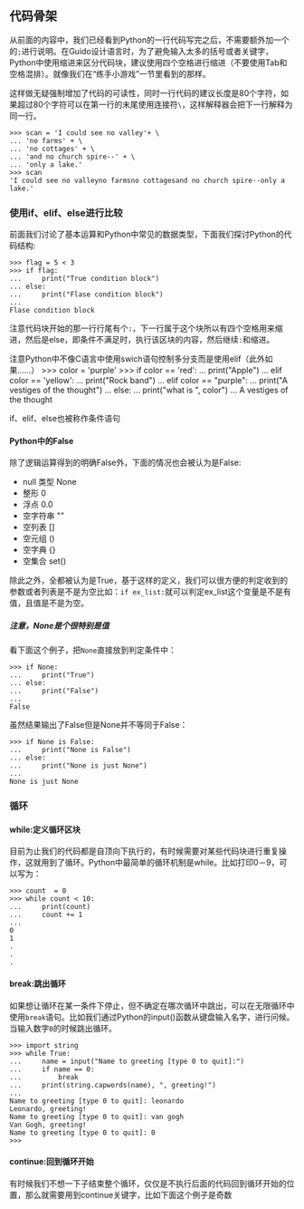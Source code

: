 ## 代码骨架

从前面的内容中，我们已经看到Python的一行代码写完之后，不需要额外加一个的`;`进行说明。在Guido设计语言时，为了避免输入太多的括号或者关键字，Python中使用缩进来区分代码块，建议使用四个空格进行缩进（不要使用Tab和空格混排）。就像我们在“练手小游戏”一节里看到的那样。

这样做无疑强制增加了代码的可读性，同时一行代码的建议长度是80个字符，如果超过80个字符可以在第一行的末尾使用连接符`\`，这样解释器会把下一行解释为同一行。

    >>> scan = 'I could see no valley'+ \
    ... 'no farms' + \
    ... 'no cottages' + \
    ... 'and no church spire--' + \
    ... 'only a lake.'
    >>> scan
    'I could see no valleyno farmsno cottagesand no church spire--only a lake.'

### 使用if、elif、else进行比较
前面我们讨论了基本运算和Python中常见的数据类型，下面我们探讨Python的代码结构:

    >>> flag = 5 < 3
    >>> if flag:
    ...     print("True condition block")
    ... else:
    ...     print("Flase condition block")
    ...
    Flase condition block
    
注意代码块开始的那一行行尾有个`:`，下一行属于这个块所以有四个空格用来缩进，然后是else，即条件不满足时，执行该区块的内容，然后继续`:`和缩进。

注意Python中不像C语言中使用swich语句控制多分支而是使用elif（此外如果……）
    >>> color = 'purple'
    >>> if color == 'red':
    ...     print("Apple")
    ... elif color == 'yellow':
    ...     print("Rock band")
    ... elif color == "purple":
    ...     print("A vestiges of the thought")
    ... else:
    ...     print("what is ", color")
    ...
    A vestiges of the thought
    
if、elif、else也被称作条件语句
    
#### Python中的False

除了逻辑运算得到的明确False外，下面的情况也会被认为是False:

  + null 类型    None
  + 整形         0
  + 浮点         0.0
  + 空字符串     ""
  + 空列表       []
  + 空元组       ()
  + 空字典       {}
  + 空集合       set()

除此之外，全都被认为是True，基于这样的定义，我们可以很方便的判定收到的参数或者列表是不是为空比如：`if ex_list:`就可以判定ex_list这个变量是不是有值，且值是不是为空。

##### 注意，None是个很特别是值

看下面这个例子，把`None`直接放到判定条件中：

    >>> if None:
    ...     print("True")
    ... else:
    ...     print("False")
    ...
    False
    
虽然结果输出了False但是None并不等同于False：
    
    >>> if None is False:
    ...     print("None is False")
    ... else:
    ...     print("None is just None")
    ...
    None is just None
    
### 循环
#### while:定义循环区块
目前为止我们的代码都是自顶向下执行的，有时候需要对某些代码块进行重复操作，这就用到了循环。Python中最简单的循环机制是while。比如打印0－9，可以写为：

    >>> count  = 0
    >>> while count < 10:
    ...     print(count)
    ...     count += 1
    ...
    0
    1
    .
    .
    .

#### break:跳出循环
如果想让循环在某一条件下停止，但不确定在哪次循环中跳出，可以在无限循环中使用`break`语句。比如我们通过Python的input()函数从键盘输入名字，进行问候。当输入数字`0`的时候跳出循环。

    >>> import string
    >>> while True:
    ...     name = input("Name to greeting [type 0 to quit]:")
    ...     if name == 0:
    ...         break
    ...     print(string.capwords(name), ", greeting!")
    ...
    Name to greeting [type 0 to quit]: leonardo
    Leonardo, greeting!
    Name to greeting [type 0 to quit]: van gogh
    Van Gogh, greeting!
    Name to greeting [type 0 to quit]: 0
    >>>

#### continue:回到循环开始
有时候我们不想一下子结束整个循环，仅仅是不执行后面的代码回到循环开始的位置，那么就需要用到continue关键字，比如下面这个例子是奇数
